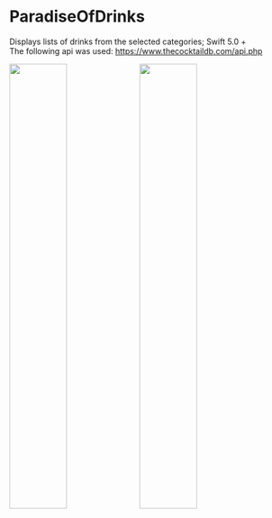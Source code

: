 # ParadiseOfDrinks
Displays lists of drinks from the selected categories; Swift 5.0 + <br/>
The following api was used: https://www.thecocktaildb.com/api.php

<img src="https://user-images.githubusercontent.com/62363669/93809247-bf4aee00-fc55-11ea-80c3-7e98ec982562.png" width=45%> <img src="https://user-images.githubusercontent.com/62363669/93809285-c5d96580-fc55-11ea-8d11-6b17e20b6351.png" width=45%>

